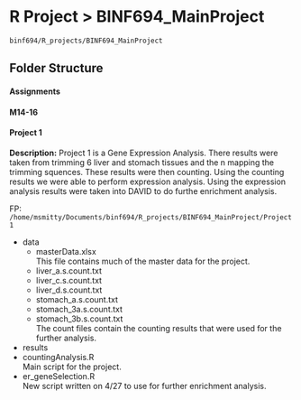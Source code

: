 # R Project > BINF694_MainProject

`binf694/R_projects/BINF694_MainProject`

## Folder Structure
####  Assignments
####  M14-16
####  Project 1
**Description:** Project 1 is a Gene Expression Analysis. There results were taken from trimming 6 liver and stomach tissues and the n mapping the trimming squences. These results
were then counting. Using the counting results we were able to perform expression analysis. Using the expression analysis results were taken into DAVID to do furthe enrichment analysis.

FP: `/home/msmitty/Documents/binf694/R_projects/BINF694_MainProject/Project 1`

- data
	- masterData.xlsx \
	This file contains much of the master data for the project.
	- liver_a.s.count.txt
	- liver_c.s.count.txt
	- liver_d.s.count.txt
	- stomach_a.s.count.txt
	- stomach_3a.s.count.txt
	- stomach_3b.s.count.txt \
	The count files contain the counting results that were used for the further analysis.
- results
- countingAnalysis.R \
	Main script for the project.
- er_geneSelection.R \
	New script written on 4/27 to use for further enrichment analysis.

